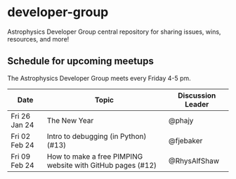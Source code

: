 # developer-group

Astrophysics Developer Group central repository for sharing issues, wins, resources, and more!

## Schedule for upcoming meetups

The Astrophysics Developer Group meets every Friday 4-5 pm.

| Date          | Topic                                                      | Discussion Leader |
| ------------- | ---------------------------------------------------------- | ----------------- |
| Fri 26 Jan 24 | The New Year                                               | @phajy            |
| Fri 02 Feb 24 | Intro to debugging (in Python) (#13)                       | @fjebaker         |
| Fri 09 Feb 24 | How to make a free PIMPING website with GitHub pages (#12) | @RhysAlfShaw      |

